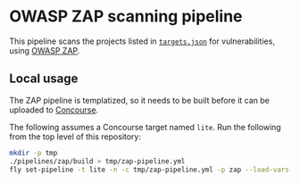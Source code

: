 # OWASP ZAP scanning pipeline

This pipeline scans the projects listed in [`targets.json`](../../config/targets.json) for vulnerabilities, using [OWASP ZAP](https://www.owasp.org/index.php/OWASP_Zed_Attack_Proxy_Project).

## Local usage

The ZAP pipeline is templatized, so it needs to be built before it can be uploaded to [Concourse](http://concourse.ci/).

The following assumes a Concourse target named `lite`. Run the following from the top level of this repository:

```bash
mkdir -p tmp
./pipelines/zap/build > tmp/zap-pipeline.yml
fly set-pipeline -t lite -n -c tmp/zap-pipeline.yml -p zap --load-vars-from config/local.yml -v script-branch=`git rev-parse --abbrev-ref HEAD`
```
